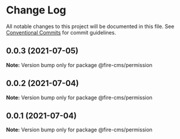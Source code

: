 # Change Log

All notable changes to this project will be documented in this file.
See [Conventional Commits](https://conventionalcommits.org) for commit guidelines.

## 0.0.3 (2021-07-05)

**Note:** Version bump only for package @fire-cms/permission





## 0.0.2 (2021-07-04)

**Note:** Version bump only for package @fire-cms/permission





## 0.0.1 (2021-07-04)

**Note:** Version bump only for package @fire-cms/permission
